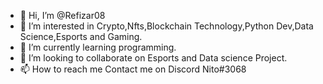 - 👋 Hi, I’m @Refizar08
- 👀 I’m interested in Crypto,Nfts,Blockchain Technology,Python Dev,Data Science,Esports and Gaming.
- 🌱 I’m currently learning programming.
- 💞️ I’m looking to collaborate on Esports and Data science Project.
- 📫 How to reach me Contact me on Discord Nito#3068

<!---
Refizar08/Refizar08 is a ✨ special ✨ repository because its `README.md` (this file) appears on your GitHub profile.
You can click the Preview link to take a look at your changes.
--->
